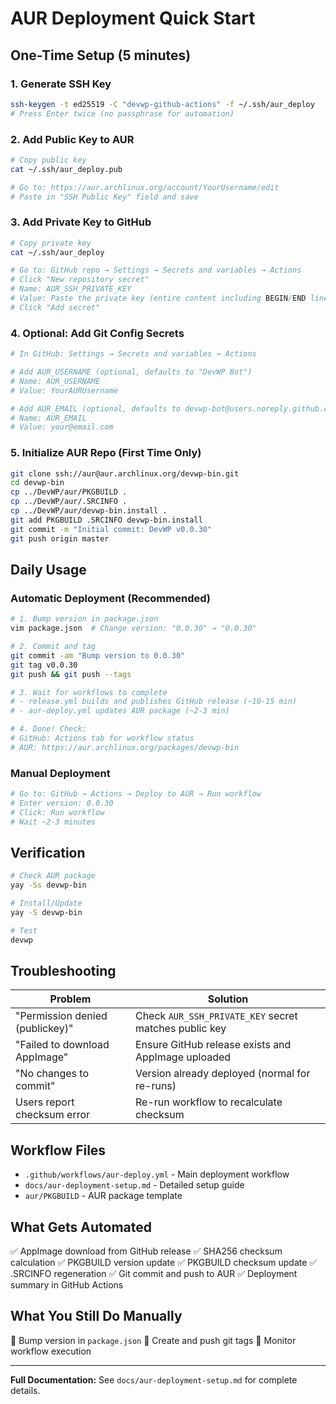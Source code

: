 # AUR Deployment Quick Start

## One-Time Setup (5 minutes)

### 1. Generate SSH Key

```bash
ssh-keygen -t ed25519 -C "devwp-github-actions" -f ~/.ssh/aur_deploy
# Press Enter twice (no passphrase for automation)
```

### 2. Add Public Key to AUR

```bash
# Copy public key
cat ~/.ssh/aur_deploy.pub

# Go to: https://aur.archlinux.org/account/YourUsername/edit
# Paste in "SSH Public Key" field and save
```

### 3. Add Private Key to GitHub

```bash
# Copy private key
cat ~/.ssh/aur_deploy

# Go to: GitHub repo → Settings → Secrets and variables → Actions
# Click "New repository secret"
# Name: AUR_SSH_PRIVATE_KEY
# Value: Paste the private key (entire content including BEGIN/END lines)
# Click "Add secret"
```

### 4. Optional: Add Git Config Secrets

```bash
# In GitHub: Settings → Secrets and variables → Actions

# Add AUR_USERNAME (optional, defaults to "DevWP Bot")
# Name: AUR_USERNAME
# Value: YourAURUsername

# Add AUR_EMAIL (optional, defaults to devwp-bot@users.noreply.github.com)
# Name: AUR_EMAIL
# Value: your@email.com
```

### 5. Initialize AUR Repo (First Time Only)

```bash
git clone ssh://aur@aur.archlinux.org/devwp-bin.git
cd devwp-bin
cp ../DevWP/aur/PKGBUILD .
cp ../DevWP/aur/.SRCINFO .
cp ../DevWP/aur/devwp-bin.install .
git add PKGBUILD .SRCINFO devwp-bin.install
git commit -m "Initial commit: DevWP v0.0.30"
git push origin master
```

## Daily Usage

### Automatic Deployment (Recommended)

```bash
# 1. Bump version in package.json
vim package.json  # Change version: "0.0.30" → "0.0.30"

# 2. Commit and tag
git commit -am "Bump version to 0.0.30"
git tag v0.0.30
git push && git push --tags

# 3. Wait for workflows to complete
# - release.yml builds and publishes GitHub release (~10-15 min)
# - aur-deploy.yml updates AUR package (~2-3 min)

# 4. Done! Check:
# GitHub: Actions tab for workflow status
# AUR: https://aur.archlinux.org/packages/devwp-bin
```

### Manual Deployment

```bash
# Go to: GitHub → Actions → Deploy to AUR → Run workflow
# Enter version: 0.0.30
# Click: Run workflow
# Wait ~2-3 minutes
```

## Verification

```bash
# Check AUR package
yay -Ss devwp-bin

# Install/Update
yay -S devwp-bin

# Test
devwp
```

## Troubleshooting

| Problem                         | Solution                                              |
| ------------------------------- | ----------------------------------------------------- |
| "Permission denied (publickey)" | Check `AUR_SSH_PRIVATE_KEY` secret matches public key |
| "Failed to download AppImage"   | Ensure GitHub release exists and AppImage uploaded    |
| "No changes to commit"          | Version already deployed (normal for re-runs)         |
| Users report checksum error     | Re-run workflow to recalculate checksum               |

## Workflow Files

- `.github/workflows/aur-deploy.yml` - Main deployment workflow
- `docs/aur-deployment-setup.md` - Detailed setup guide
- `aur/PKGBUILD` - AUR package template

## What Gets Automated

✅ AppImage download from GitHub release
✅ SHA256 checksum calculation
✅ PKGBUILD version update
✅ PKGBUILD checksum update
✅ .SRCINFO regeneration
✅ Git commit and push to AUR
✅ Deployment summary in GitHub Actions

## What You Still Do Manually

🔧 Bump version in `package.json`
🔧 Create and push git tags
🔧 Monitor workflow execution

---

**Full Documentation:** See `docs/aur-deployment-setup.md` for complete details.
